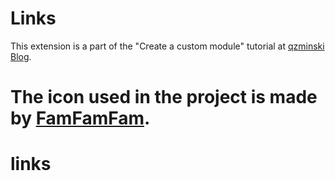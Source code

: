 Links
=============

This extension is a part of the "Create a custom module" tutorial at [qzminski Blog](http://blog.qzminski.com).

The icon used in the project is made by [FamFamFam](http://famfamfam.com).
=======
links
=====
